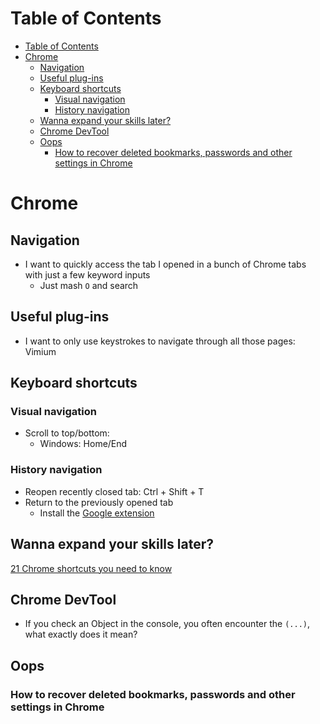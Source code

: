 # Table of Contents
- [Table of Contents](#table-of-contents)
- [Chrome](#chrome)
  - [Navigation](#navigation)
  - [Useful plug-ins](#useful-plug-ins)
  - [Keyboard shortcuts](#keyboard-shortcuts)
    - [Visual navigation](#visual-navigation)
    - [History navigation](#history-navigation)
  - [Wanna expand your skills later?](#wanna-expand-your-skills-later)
  - [Chrome DevTool](#chrome-devtool)
  - [Oops](#oops)
    - [How to recover deleted bookmarks, passwords and other settings in Chrome](#how-to-recover-deleted-bookmarks-passwords-and-other-settings-in-chrome)
# Chrome
## Navigation
- I want to quickly access the tab I opened in a bunch of Chrome tabs with just a few keyword inputs
  - Just mash `O` and search
## Useful plug-ins
- I want to only use keystrokes to navigate through all those pages: Vimium

## Keyboard shortcuts
### Visual navigation
- Scroll to top/bottom:    
  - Windows: Home/End
### History navigation
- Reopen recently closed tab: Ctrl + Shift + T
- Return to the previously opened tab
  - Install the [Google extension](https://chrome.google.com/webstore/detail/previous-tab/bjaniflnlhhofabpoamhnobeonjcjjpl?hl=en#:~:text=Switch%20back%20to%20the%20previously,Ctrl%2B%60%20as%20keyboard%20shortcuts.)
## Wanna expand your skills later?
[21 Chrome shortcuts you need to know](https://www.cnet.com/how-to/21-chrome-shortcuts-you-need-to-know/)

## Chrome DevTool
- If you check an Object in the console, you often encounter the `(...)`, what exactly does it mean?

## Oops
### How to recover deleted bookmarks, passwords and other settings in Chrome
